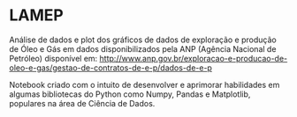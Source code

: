 # LAMEP

Análise de dados e plot dos gráficos de dados de exploração e produção de Óleo e Gás em dados disponibilizados pela ANP (Agência Nacional de Petróleo) disponível em: http://www.anp.gov.br/exploracao-e-producao-de-oleo-e-gas/gestao-de-contratos-de-e-p/dados-de-e-p

Notebook criado com o intuito de desenvolver e aprimorar habilidades em algumas bibliotecas do Python como Numpy, Pandas e Matplotlib, populares na área de Ciência de Dados.
